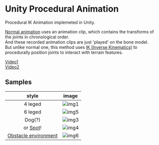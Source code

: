 # Unity Procedural Animation

Procedural IK Animation implemeted in Unity.

[Normal animation](https://en.wikipedia.org/wiki/Skeletal_animation) uses an animation clip, which contains the transforms of the joints in chronological order.  
And these recorded animation clips are just 'played' on the bone model.  
But unlike normal one, this method uses [IK (Inverse Kinematics)](https://en.wikipedia.org/wiki/Inverse_kinematics) to procedurally position joints to interact with terrain features.  



[Video1](https://youtu.be/pUp133rtDxM)  
[Video2](https://youtu.be/a3W1PT26aXU)

## Samples
|style|image|
|:--:|:--:|
|4 leged  | ![img1](.github/img1.gif)|
|6 leged  | ![img5](.github/img5.gif)|
|Dog(?)  | ![img3](.github/img3.gif)|
|or [Spot](https://en.wikipedia.org/wiki/Boston_Dynamics#Spot)! | ![img4](.github/img4.gif)|
|[Obstacle environment](https://youtu.be/a3W1PT26aXU)| ![img6](.github/img6.gif)|
